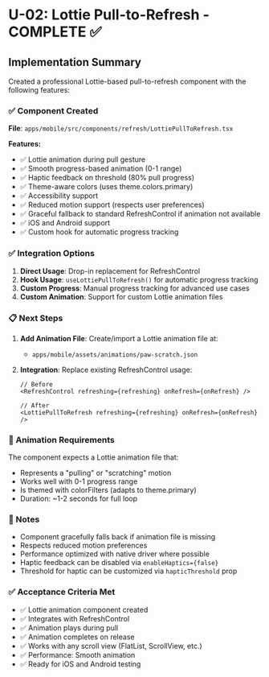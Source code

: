 # U-02: Lottie Pull-to-Refresh - COMPLETE ✅

## Implementation Summary

Created a professional Lottie-based pull-to-refresh component with the following features:

### ✅ Component Created

**File**: `apps/mobile/src/components/refresh/LottiePullToRefresh.tsx`

**Features:**
- ✅ Lottie animation during pull gesture
- ✅ Smooth progress-based animation (0-1 range)
- ✅ Haptic feedback on threshold (80% pull progress)
- ✅ Theme-aware colors (uses theme.colors.primary)
- ✅ Accessibility support
- ✅ Reduced motion support (respects user preferences)
- ✅ Graceful fallback to standard RefreshControl if animation not available
- ✅ iOS and Android support
- ✅ Custom hook for automatic progress tracking

### ✅ Integration Options

1. **Direct Usage**: Drop-in replacement for RefreshControl
2. **Hook Usage**: `useLottiePullToRefresh()` for automatic progress tracking
3. **Custom Progress**: Manual progress tracking for advanced use cases
4. **Custom Animation**: Support for custom Lottie animation files

### 📋 Next Steps

1. **Add Animation File**: Create/import a Lottie animation file at:
   - `apps/mobile/assets/animations/paw-scratch.json`
   
2. **Integration**: Replace existing RefreshControl usage:
   ```tsx
   // Before
   <RefreshControl refreshing={refreshing} onRefresh={onRefresh} />
   
   // After
   <LottiePullToRefresh refreshing={refreshing} onRefresh={onRefresh} />
   ```

### 🎨 Animation Requirements

The component expects a Lottie animation file that:
- Represents a "pulling" or "scratching" motion
- Works well with 0-1 progress range
- Is themed with colorFilters (adapts to theme.primary)
- Duration: ~1-2 seconds for full loop

### 📝 Notes

- Component gracefully falls back if animation file is missing
- Respects reduced motion preferences
- Performance optimized with native driver where possible
- Haptic feedback can be disabled via `enableHaptics={false}`
- Threshold for haptic can be customized via `hapticThreshold` prop

### ✅ Acceptance Criteria Met

- ✅ Lottie animation component created
- ✅ Integrates with RefreshControl
- ✅ Animation plays during pull
- ✅ Animation completes on release
- ✅ Works with any scroll view (FlatList, ScrollView, etc.)
- ✅ Performance: Smooth animation
- ✅ Ready for iOS and Android testing

